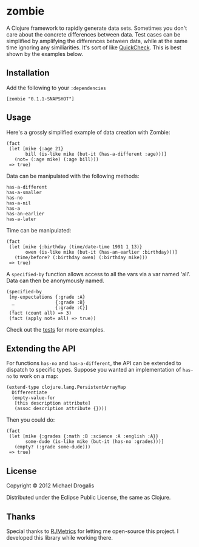 # zombie

A Clojure framework to rapidly generate data sets. Sometimes you don't care about the concrete differences between data. Test cases can be simplified by amplifying the differences between data, while at the same time ignoring any similiarities. It's sort of like [QuickCheck](http://www.haskell.org/haskellwiki/Introduction_to_QuickCheck). This is best shown by the examples below.

## Installation

Add the following to your `:dependencies`

    [zombie "0.1.1-SNAPSHOT"]

## Usage

Here's a grossly simplified example of data creation with Zombie:

    (fact
     (let [mike {:age 21}
           bill (is-like mike (but-it (has-a-different :age)))]
       (not= (:age mike) (:age bill)))
     => true)

Data can be manipulated with the following methods:
    
    has-a-different
    has-a-smaller
    has-no
    has-a-nil
    has-a
    has-an-earlier
    has-a-later

Time can be manipulated:

    (fact
     (let [mike {:birthday (time/date-time 1991 1 13)}
           owen (is-like mike (but-it (has-an-earlier :birthday)))]
       (time/before? (:birthday owen) (:birthday mike)))
     => true)

A `specified-by` function allows access to all the vars via a var named 'all'. Data can then be anonymously named.

    (specified-by
     [my-expectations {:grade :A}
      _               {:grade :B}
      _               {:grade :C}]
     (fact (count all) => 3)
     (fact (apply not= all) => true))
        
Check out the [tests](https://github.com/MichaelDrogalis/zombie/blob/master/test/zombie/core_test.clj) for more examples.

## Extending the API

For functions `has-no` and `has-a-different`, the API can be extended to dispatch to specific types. Suppose you wanted an implementation of `has-no` to work on a map:

    (extend-type clojure.lang.PersistentArrayMap
      Differentiate
      (empty-value-for
       [this description attribute]
       (assoc description attribute {}))) 

Then you could do:

    (fact
     (let [mike {:grades {:math :B :science :A :english :A}}
           some-dude (is-like mike (but-it (has-no :grades)))]
       (empty? (:grade some-dude)))
     => true)

## License

Copyright © 2012 Michael Drogalis

Distributed under the Eclipse Public License, the same as Clojure.

## Thanks

Special thanks to [RJMetrics](http://www.rjmetrics.com/) for letting me open-source this project. I developed this library while working there.

